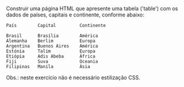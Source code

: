 Construir uma página HTML que apresente uma tabela ('table') com os dados de países, capitais e continente, conforme abaixo:


```
País        Capital         Continente

Brasil      Brasília        América
Alemanha	Berlim	        Europa
Argentina	Buenos Aires	América
Estónia	    Talim	        Europa
Etiópia	    Adis Abeba	    África
Fiji	    Suva	        Oceania
Filipinas	Manila	        Ásia

```

Obs.: neste exercício não é necessário estilização CSS.
